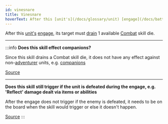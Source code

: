 ```yaml
---
id: vinesnare
title: Vinesnare
hoverText: After this [unit's](/docs/glossary/unit) [engage](/docs/battles/enemy-turn), its target must [drain](/docs/glossary/drained) 1 available [Combat](/docs/adventurer/skill-lines/warrior/combat) skill die.
---
```


After this [unit's](/docs/glossary/unit) [engage](/docs/battles/enemy-turn), its target must [drain](/docs/glossary/drained) 1 available [Combat](/docs/adventurer/skill-lines/warrior/combat) skill die.

---

:::info
**Does this skill effect companions?**

Since this skill drains a Combat skill die, it does not have any effect against non-[adventurer](/docs/glossary/adventurer) units, e.g. [companions](/docs/glossary/companion)

<a href="https://boardgamegeek.com/thread/3445750/article/45528193#45528193" target="_blank">Source</a>

---

**Does this skill still trigger if the unit is defeated during the engage, e.g. 'Reflect' damage dealt via items or abilities**

After the engage does not trigger if the enemy is defeated, it needs to be on the board when the skill would trigger or else it doesn't happen.

<a href="https://discord.com/channels/273472391403798528/1361396124782694450/1372225248522539058" target="_blank">Source</a>
:::
